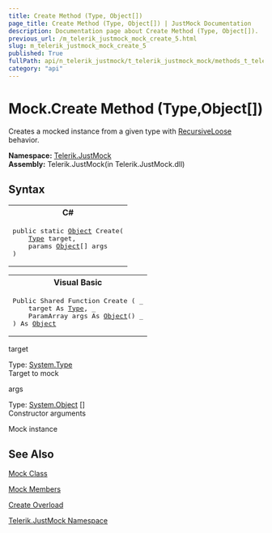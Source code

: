 ```yaml
---
title: Create Method (Type, Object[])
page_title: Create Method (Type, Object[]) | JustMock Documentation
description: Documentation page about Create Method (Type, Object[]).
previous_url: /m_telerik_justmock_mock_create_5.html
slug: m_telerik_justmock_mock_create_5
published: True
fullPath: api/n_telerik_justmock/t_telerik_justmock_mock/methods_t_telerik_justmock_mock/overload_telerik_justmock_mock_create/m_telerik_justmock_mock_create_5
category: "api"
---
```


# Mock.Create Method (Type,Object[])



Creates a mocked instance from a given type with [RecursiveLoose](t_telerik_justmock_behavior) behavior.


 **Namespace:**  [Telerik.JustMock](n_telerik_justmock) <br> **Assembly:** Telerik.JustMock(in Telerik.JustMock.dll)
## Syntax


<div id="syntaxCodeBlocks" class="code"><span codeLanguage="CSharp"><table><tr><th>C#</th></tr><tr><td><pre xml:space="preserve"><span class="keyword">public</span> <span class="keyword">static</span> <a href="https://msdn2.microsoft.com/en-us/library/e5kfa45b" target="_blank">Object</a> <span class="identifier">Create</span>(
	<a href="https://msdn2.microsoft.com/en-us/library/42892f65" target="_blank">Type</a> <span class="parameter">target</span>,
	<span class="keyword">params</span> <a href="https://msdn2.microsoft.com/en-us/library/e5kfa45b" target="_blank">Object</a>[] <span class="parameter">args</span>
)</pre></td></tr></table></span><span codeLanguage="VisualBasicDeclaration"><table><tr><th>Visual Basic</th></tr><tr><td><pre xml:space="preserve"><span class="keyword">Public</span> <span class="keyword">Shared</span> <span class="keyword">Function</span> <span class="identifier">Create</span> ( _
	<span class="parameter">target</span> <span class="keyword">As</span> <a href="https://msdn2.microsoft.com/en-us/library/42892f65" target="_blank">Type</a>, _
	<span class="keyword">ParamArray</span> <span class="parameter">args</span> <span class="keyword">As</span> <a href="https://msdn2.microsoft.com/en-us/library/e5kfa45b" target="_blank">Object</a>() _
) <span class="keyword">As</span> <a href="https://msdn2.microsoft.com/en-us/library/e5kfa45b" target="_blank">Object</a></pre></td></tr></table></span></div>



target<br>


Type: [System.Type](42892f65) <br>Target to mock



args<br>


Type: [System.Object](e5kfa45b) []<br>Constructor arguments


Mock instance

## See Also



 [Mock Class](t_telerik_justmock_mock) 

 [Mock Members](allmembers_t_telerik_justmock_mock) 

 [Create Overload](overload_telerik_justmock_mock_create) 

 [Telerik.JustMock Namespace](n_telerik_justmock) 



